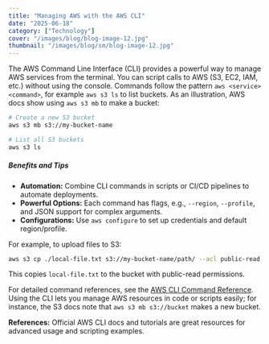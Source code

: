 ```yaml
---
title: "Managing AWS with the AWS CLI"
date: "2025-06-18"
category: ["Technology"]
cover: "/images/blog/blog-image-12.jpg"
thumbnail: "/images/blog/sm/blog-image-12.jpg"
---
```


The AWS Command Line Interface (CLI) provides a powerful way to manage AWS services from the terminal. You can script calls to AWS (S3, EC2, IAM, etc.) without using the console. Commands follow the pattern `aws <service> <command>`, for example `aws s3 ls` to list buckets. As an illustration, AWS docs show using `aws s3 mb` to make a bucket:

```bash
# Create a new S3 bucket
aws s3 mb s3://my-bucket-name

# List all S3 buckets
aws s3 ls
```

##### Benefits and Tips

- **Automation:** Combine CLI commands in scripts or CI/CD pipelines to automate deployments.
- **Powerful Options:** Each command has flags, e.g., `--region`, `--profile`, and JSON support for complex arguments.
- **Configurations:** Use `aws configure` to set up credentials and default region/profile.

For example, to upload files to S3:

```bash
aws s3 cp ./local-file.txt s3://my-bucket-name/path/ --acl public-read
```

This copies `local-file.txt` to the bucket with public-read permissions.

For detailed command references, see the [AWS CLI Command Reference](https://docs.aws.amazon.com/cli/latest/reference/). Using the CLI lets you manage AWS resources in code or scripts easily; for instance, the S3 docs note that `aws s3 mb s3://bucket` makes a new bucket.

**References:** Official AWS CLI docs and tutorials are great resources for advanced usage and scripting examples.
